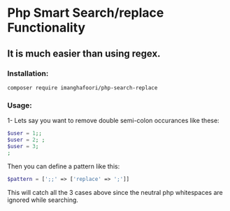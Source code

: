 # Php Smart Search/replace Functionality
## It is much easier than using regex.

### Installation:

```
composer require imanghafoori/php-search-replace
```

### Usage:



1- Lets say you want to remove double semi-colon occurances like these:
```php
$user = 1;;
$user = 2; ;
$user = 3;
;

```
Then you can define a pattern like this:
```php
$pattern = [';;' => ['replace' => ';']]
```
This will catch all the 3 cases above since the neutral php whitespaces are ignored while searching.

‍
-------------------
